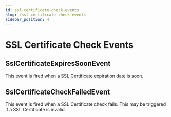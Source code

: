 ```yaml
---
id: ssl-certificate-check-events
slug: /ssl-certificate-check-events
sidebar_position: 4
---
```


# SSL Certificate Check Events

## SslCertificateExpiresSoonEvent

This event is fired when a SSL Certificate expiration date is soon.

## SslCertificateCheckFailedEvent

This event is fired when a SSL Certificate check fails. This may be triggered if a SSL Certificate is invalid.

